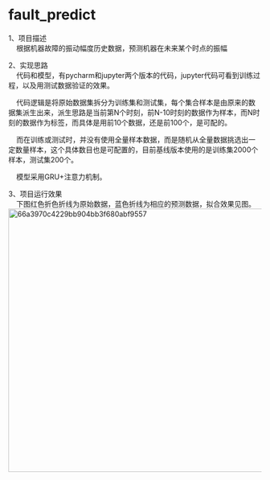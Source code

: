 # fault_predict
1、项目描述 <br>
&nbsp;&nbsp;&nbsp;&nbsp;根据机器故障的振动幅度历史数据，预测机器在未来某个时点的振幅

2、实现思路 <br>
&nbsp;&nbsp;&nbsp;&nbsp;代码和模型，有pycharm和jupyter两个版本的代码，jupyter代码可看到训练过程，以及用测试数据验证的效果。

&nbsp;&nbsp;&nbsp;&nbsp;代码逻辑是将原始数据集拆分为训练集和测试集，每个集合样本是由原来的数据集派生出来，派生思路是当前第N个时刻，前N-10时刻的数据作为样本，而N时刻的数据作为标签，而具体是用前10个数据，还是前100个，是可配的。

&nbsp;&nbsp;&nbsp;&nbsp;而在训练或测试时，并没有使用全量样本数据，而是随机从全量数据挑选出一定数量样本，这个具体数目也是可配置的，目前基线版本使用的是训练集2000个样本，测试集200个。

&nbsp;&nbsp;&nbsp;&nbsp;模型采用GRU+注意力机制。

3、项目运行效果 <br>
&nbsp;&nbsp;&nbsp;&nbsp;下图红色折色折线为原始数据，蓝色折线为相应的预测数据，拟合效果见图。
<img width="524" alt="66a3970c4229bb904bb3f680abf9557" src="https://github.com/tgltt/fault_predict/assets/36066270/3053f335-4fdc-40f5-ba66-9bef6fc77842">




